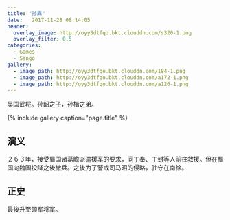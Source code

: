 ```yaml
---
title: "孙異"
date:   2017-11-28 08:14:05
header:
  overlay_image: http://oyy3dtfqo.bkt.clouddn.com/s320-1.png
  overlay_filter: 0.5
categories:
  - Games
  - Sango
gallery:
  - image_path: http://oyy3dtfqo.bkt.clouddn.com/184-1.png
  - image_path: http://oyy3dtfqo.bkt.clouddn.com/a172-1.png
  - image_path: http://oyy3dtfqo.bkt.clouddn.com/a126-1.png
---
```


吴国武将。孙韶之子，孙楷之弟。

{% include gallery caption="page.title" %}

## 演义

２６３年，接受蜀国诸葛瞻派遣援军的要求，同丁奉、丁封等人前往救援。但在蜀国向魏国投降之後撤兵。之後为了警戒司马昭的侵略，驻守在南徐。

## 正史

最後升至领军将军。